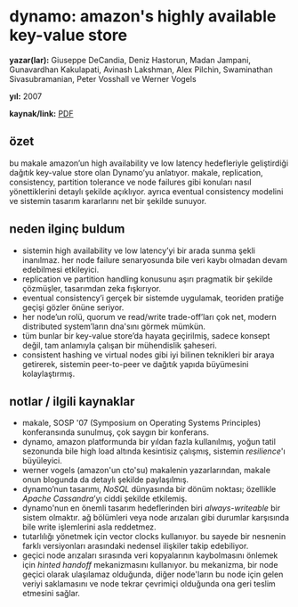 # dynamo: amazon's highly available key-value store

**yazar(lar):** Giuseppe DeCandia, Deniz Hastorun, Madan Jampani, Gunavardhan Kakulapati, Avinash Lakshman, Alex Pilchin, Swaminathan Sivasubramanian, Peter Vosshall ve Werner Vogels

**yıl:** 2007

**kaynak/link:** [PDF](https://www.allthingsdistributed.com/files/amazon-dynamo-sosp2007.pdf)

## özet

bu makale amazon’un high availability ve low latency hedefleriyle geliştirdiği dağıtık key-value store olan Dynamo’yu anlatıyor. makale, replication, consistency, partition tolerance ve node failures gibi konuları nasıl yönettiklerini detaylı şekilde açıklıyor. ayrıca eventual consistency modelini ve sistemin tasarım kararlarını net bir şekilde sunuyor.

## neden ilginç buldum

- sistemin high availability ve low latency’yi bir arada sunma şekli inanılmaz. her node failure senaryosunda bile veri kaybı olmadan devam edebilmesi etkileyici.
- replication ve partition handling konusunu aşırı pragmatik bir şekilde çözmüşler, tasarımdan zeka fışkırıyor.
- eventual consistency’i gerçek bir sistemde uygulamak, teoriden pratiğe geçişi gözler önüne seriyor.
- her node’un rolü, quorum ve read/write trade-off’ları çok net, modern distributed system’ların dna'sını görmek mümkün.
- tüm bunlar bir key-value store’da hayata geçirilmiş, sadece konsept değil, tam anlamıyla çalışan bir mühendislik şaheseri.
- consistent hashing ve virtual nodes gibi iyi bilinen teknikleri bir araya getirerek, sistemin peer-to-peer ve dağıtık yapıda büyümesini kolaylaştırmış.

## notlar / ilgili kaynaklar

- makale, SOSP '07 (Symposium on Operating Systems Principles) konferansında sunulmuş, çok saygın bir konferans.
- dynamo, amazon platformunda bir yıldan fazla kullanılmış, yoğun tatil sezonunda bile high load altında kesintisiz çalışmış, sistemin _resilience_'ı büyüleyici.
- werner vogels (amazon'un cto'su) makalenin yazarlarından, makale onun blogunda da detaylı şekilde paylaşılmış.
- dynamo’nun tasarımı, _NoSQL_ dünyasında bir dönüm noktası; özellikle _Apache Cassandra_’yı ciddi şekilde etkilemiş.
- dynamo'nun en önemli tasarım hedeflerinden biri _always-writeable_ bir sistem olmaktır. ağ bölümleri veya node arızaları gibi durumlar karşısında bile write işlemlerini asla reddetmez.
- tutarlılığı yönetmek için vector clocks kullanıyor. bu sayede bir nesnenin farklı versiyonları arasındaki nedensel ilişkiler takip edebiliyor.
- geçici node arızaları sırasında veri kopyalarının kaybolmasını önlemek için _hinted handoff_ mekanizmasını kullanıyor. bu mekanizma, bir node geçici olarak ulaşılamaz olduğunda, diğer node'ların bu node için gelen veriyi saklamasını ve node tekrar çevrimiçi olduğunda ona geri teslim etmesini sağlar.
